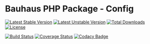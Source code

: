 # Bauhaus PHP Package - Config

[![Latest Stable Version](https://poser.pugx.org/bauhaus/config/v/stable?format=flat-square)](https://packagist.org/packages/bauhaus/config)
[![Latest Unstable Version](https://poser.pugx.org/bauhaus/config/v/unstable?format=flat-square)](https://packagist.org/packages/bauhaus/config)
[![Total Downloads](https://poser.pugx.org/bauhaus/config/downloads?format=flat-square)](https://packagist.org/packages/bauhaus/config)
[![License](https://poser.pugx.org/bauhaus/config/license?format=flat-square)](LICENSE)

[![Build Status](https://img.shields.io/travis/bauhausphp/config/master.svg?style=flat-square)](https://travis-ci.org/bauhausphp/config)
[![Coverage Status](https://img.shields.io/coveralls/bauhausphp/config/master.svg?style=flat-square)](https://coveralls.io/github/bauhausphp/config?branch=master)
[![Codacy Badge](https://img.shields.io/codacy/2d3cc694c19c460e95b4915ca2c09154.svg?style=flat-square)](https://www.codacy.com/app/fefas/bauhausphp-config)
